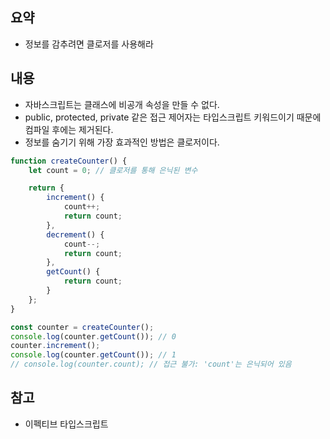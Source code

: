 ## 요약
- 정보를 감추려면 클로저를 사용해라
## 내용
- 자바스크립트는 클래스에 비공개 속성을 만들 수 없다.
- public, protected, private 같은 접근 제어자는 타입스크립트 키워드이기 때문에 컴파일 후에는 제거된다.
- 정보를 숨기기 위해 가장 효과적인 방법은 클로저이다.
```ts
function createCounter() {
    let count = 0; // 클로저를 통해 은닉된 변수

    return {
        increment() {
            count++;
            return count;
        },
        decrement() {
            count--;
            return count;
        },
        getCount() {
            return count;
        }
    };
}

const counter = createCounter();
console.log(counter.getCount()); // 0
counter.increment();
console.log(counter.getCount()); // 1
// console.log(counter.count); // 접근 불가: 'count'는 은닉되어 있음
```
## 참고
- 이펙티브 타입스크립트